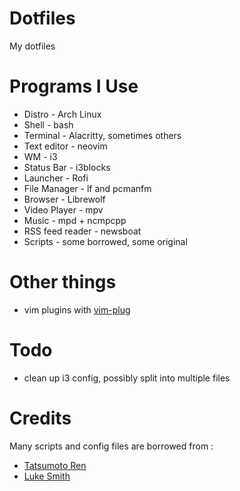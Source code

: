 # Dotfiles

My dotfiles

# Programs I Use
* Distro - Arch Linux
* Shell - bash
* Terminal - Alacritty, sometimes others
* Text editor - neovim
* WM - i3
* Status Bar - i3blocks
* Launcher - Rofi
* File Manager - lf and pcmanfm
* Browser - Librewolf
* Video Player - mpv
* Music - mpd + ncmpcpp
* RSS feed reader - newsboat
* Scripts - some borrowed, some original

# Other things
* vim plugins with [vim-plug](https://github.com/junegunn/vim-plug)

# Todo
* clean up i3 config, possibly split into multiple files

# Credits
Many scripts and config files are borrowed from :
* [Tatsumoto Ren](https://github.com/tatsumoto-ren/dotfiles)
* [Luke Smith](https://github.com/LukeSmithxyz/voidrice)

